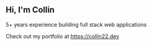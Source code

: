 ## Hi, I'm Collin

5+ years experience building full stack web applications

Check out my portfolio at https://collin22.dev
